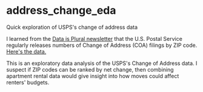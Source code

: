 # address_change_eda
Quick exploration of USPS's change of address data

I learned from the [Data is Plural newsletter](https://www.data-is-plural.com/) that the U.S. Postal Service regularly releases numbers of Change of Address (COA) filings by ZIP code. [Here's the data.](https://about.usps.com/who/legal/foia/library.htm)

This is an exploratory data analysis of the USPS's Change of Address data. I suspect if ZIP codes can be ranked by net change, then combining apartment rental data would give insight into how moves could affect renters' budgets.

      
